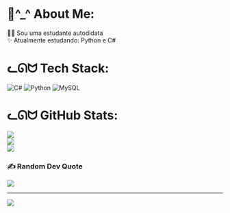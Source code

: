 # 🎀^_^ About Me:
👩‍💻 Sou uma estudante autodidata <br>✨ Atualmente estudando: Python e C#<br>


# ᓚᘏᗢ Tech Stack:
![C#](https://img.shields.io/badge/c%23-%23239120.svg?style=for-the-badge&logo=csharp&logoColor=white) ![Python](https://img.shields.io/badge/python-3670A0?style=for-the-badge&logo=python&logoColor=ffdd54) ![MySQL](https://img.shields.io/badge/mysql-4479A1.svg?style=for-the-badge&logo=mysql&logoColor=white)
# ᓚᘏᗢ GitHub Stats:
![](https://github-readme-stats.vercel.app/api?username=evelyn-benitez&theme=radical&hide_border=false&include_all_commits=false&count_private=false)<br/>
![](https://github-readme-streak-stats.herokuapp.com/?user=evelyn-benitez&theme=radical&hide_border=false)<br/>
![](https://github-readme-stats.vercel.app/api/top-langs/?username=evelyn-benitez&theme=radical&hide_border=false&include_all_commits=false&count_private=false&layout=compact)

### ✍️ Random Dev Quote
![](https://quotes-github-readme.vercel.app/api?type=horizontal&theme=radical)

---
[![](https://visitcount.itsvg.in/api?id=evelyn-benitez&icon=0&color=10)](https://visitcount.itsvg.in)

<!-- Proudly created with GPRM ( https://gprm.itsvg.in ) -->
